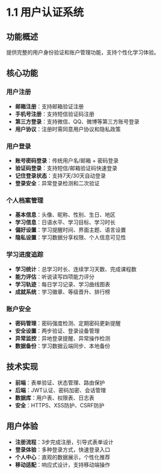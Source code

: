 # 1.1 用户认证系统

## 功能概述
提供完整的用户身份验证和账户管理功能，支持个性化学习体验。

## 核心功能

### 用户注册
- **邮箱注册**：支持邮箱验证注册
- **手机号注册**：支持短信验证码注册
- **第三方登录**：支持微信、QQ、微博等第三方账号登录
- **用户协议**：注册时需同意用户协议和隐私政策

### 用户登录
- **账号密码登录**：传统用户名/邮箱 + 密码登录
- **验证码登录**：支持短信/邮箱验证码快速登录
- **记住登录状态**：支持7天/30天自动登录
- **登录安全**：异常登录检测和二次验证

### 个人档案管理
- **基本信息**：头像、昵称、性别、生日、地区
- **学习信息**：日语水平、学习目标、学习时长
- **偏好设置**：学习提醒时间、界面主题、语言设置
- **隐私设置**：学习数据分享权限、个人信息可见性

### 学习进度追踪
- **学习统计**：总学习时长、连续学习天数、完成课程数
- **能力评估**：听说读写四项能力评分
- **学习轨迹**：每日学习记录、学习曲线图表
- **成就系统**：学习徽章、等级晋升、排行榜

### 账户安全
- **密码管理**：密码强度检测、定期密码更新提醒
- **安全设置**：两步验证、登录设备管理
- **异常监控**：异地登录提醒、异常操作检测
- **数据备份**：学习数据云端同步、本地备份

## 技术实现
- **前端**：表单验证、状态管理、路由保护
- **后端**：JWT认证、密码加密、会话管理
- **数据库**：用户表、权限表、日志表
- **安全**：HTTPS、XSS防护、CSRF防护

## 用户体验
- **注册流程**：3步完成注册，引导式表单设计
- **登录体验**：多种登录方式，快速登录入口
- **个人中心**：直观的数据展示，个性化推荐
- **移动适配**：响应式设计，支持移动端操作 